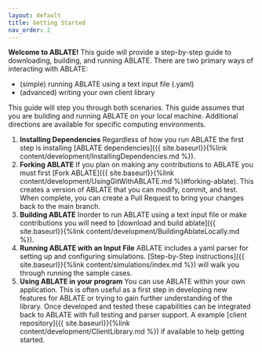 ```yaml
---
layout: default
title: Getting Started
nav_order: 2
---
```

**Welcome to ABLATE!**  This guide will provide a step-by-step guide to downloading, building, and running ABLATE.  There are two primary ways of interacting with ABLATE:

- (simple) running ABLATE using a text input file (.yaml)
- (advanced) writing your own client library

This guide will step you through both scenarios. This guide assumes that you are building and running ABLATE on your local machine. Additional directions are available for specific computing environments. 

1. **Installing Dependencies** Regardless of how you run ABLATE the first step is installing [ABLATE dependencies]({{ site.baseurl}}{%link content/development/InstallingDependencies.md  %}).  
1. **Forking ABLATE** If you plan on making any contributions to ABLATE you must first [Fork ABLATE]({{ site.baseurl}}{%link content/development/UsingGitWithABLATE.md  %}#forking-ablate).  This creates a version of ABLATE that you can modify, commit, and test.  When complete, you can create a Pull Request to bring your changes back to the main branch. 
1. **Building ABLATE** Inorder to run ABLATE using a text input file or make contributions you will need to [download and build ablate]({{ site.baseurl}}{%link content/development/BuildingAblateLocally.md  %}).
1. **Running ABLATE with an Input File** ABLATE includes a yaml parser for setting up and configuring simulations.  [Step-by-Step instructions]({{ site.baseurl}}{%link content/simulations/index.md  %}) will walk you through running the sample cases.
1. **Using ABLATE in your program** You can use ABLATE within your own application.  This is often useful as a first step in developing new features for ABLATE or trying to gain further understanding of the library.  Once developed and tested these capabilities can be integrated back to ABLATE with full testing and parser support.  A example [client repository]({{ site.baseurl}}{%link content/development/ClientLibrary.md  %}) if available to help getting started.